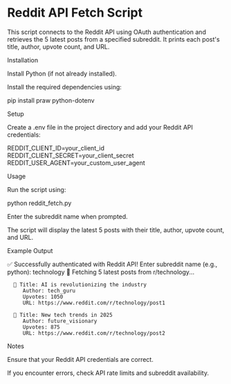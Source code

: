 # Reddit API Fetch Script
This script connects to the Reddit API using OAuth authentication and retrieves the 5 latest posts from a specified subreddit. It prints each post's title, author, upvote count, and URL.

Installation

Install Python (if not already installed).

Install the required dependencies using:

pip install praw python-dotenv

Setup

Create a .env file in the project directory and add your Reddit API credentials:

REDDIT_CLIENT_ID=your_client_id
REDDIT_CLIENT_SECRET=your_client_secret
REDDIT_USER_AGENT=your_custom_user_agent

Usage

Run the script using:

python reddit_fetch.py

Enter the subreddit name when prompted.

The script will display the latest 5 posts with their title, author, upvote count, and URL.

Example Output

✅ Successfully authenticated with Reddit API!
Enter subreddit name (e.g., python): technology
📢 Fetching 5 latest posts from r/technology...

      🔹 Title: AI is revolutionizing the industry
         Author: tech_guru
         Upvotes: 1050
         URL: https://www.reddit.com/r/technology/post1

      🔹 Title: New tech trends in 2025
         Author: future_visionary
         Upvotes: 875
         URL: https://www.reddit.com/r/technology/post2

Notes

Ensure that your Reddit API credentials are correct.

If you encounter errors, check API rate limits and subreddit availability.



